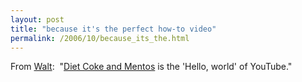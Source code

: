 ```yaml
---
layout: post
title: "because it's the perfect how-to video"
permalink: /2006/10/because_its_the.html
---
```


<p>From <a href="http://www.iwalt.com/">Walt</a>:&nbsp; &quot;<a href="http://www.youtube.com/watch?v=hKoB0MHVBvM">Diet Coke and Mentos</a> is the 'Hello, world' of YouTube.&quot;</p>


